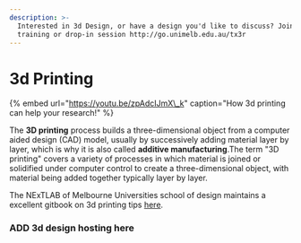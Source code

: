 ```yaml
---
description: >-
  Interested in 3d Design, or have a design you'd like to discuss? Join a
  training or drop-in session http://go.unimelb.edu.au/tx3r
---
```


# 3d Printing

{% embed url="https://youtu.be/zpAdcIJmX\_k" caption="How 3d printing can help your research!" %}

The **3D printing** process builds a three-dimensional object from a computer aided design \(CAD\) model, usually by successively adding material layer by layer, which is why it is also called **additive manufacturing**.The term "3D printing" covers a variety of processes in which material is joined or solidified under computer control to create a three-dimensional object, with material being added together typically layer by layer.  
  
The NExTLAB of Melbourne Universities school of design maintains a excellent gitbook on 3d printing tips [here](https://msd-makerspaces.gitbook.io/next-lab/3d-printing/3d-printing-at-the-next-lab).

### ADD 3d design hosting here

